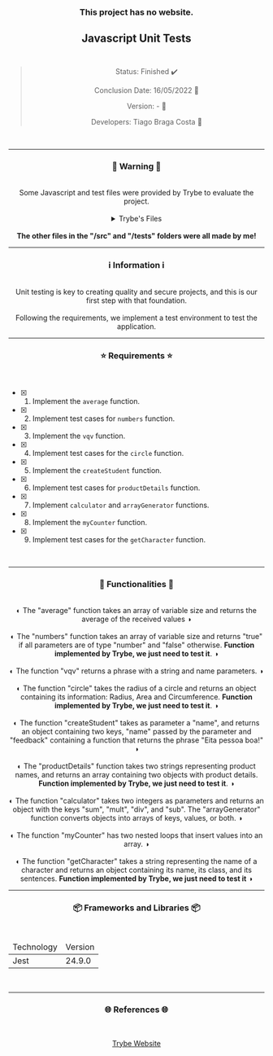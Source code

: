 <div align="center">
  <h3>
    This project has no website.
  <h3>
  <h2>
    Javascript Unit Tests
    <br><br>
  </h2>

  > Status: Finished ✔️
  >
  > Conclusion Date: 16/05/2022 :calendar:
  >
  > Version: - 🧪
  >
  > Developers: Tiago Braga Costa 👤

  <br>
  <hr>
  <h3>
    🚨 Warning 🚨
  </h3>
  <br>
  <span> Some Javascript and test files were provided by Trybe to evaluate the project. </span>
  <br><br>
  <details>
    <summary> Trybe's Files </summary>
    <br>
      <b> "/src" Folder </b>
      <br>
      <span> cicle.js </span>
      <br>
      <span> getCharacter.js </span>
      <br>
      <span> numbers.js </span>
      <br>
      <span> productDetails.js </span>
      <br><br>
      <b> "/tests" Folder </b>
      <br>
      <span> average.spec.js </span>
      <br>
      <span> createStudent.spec.js </span>
      <br>
      <span> myCounter.spec.js </span>
      <br>
      <span> objPlayground.spec.js </span>
      <br>
      <span> vqv.spec.js </span>
      <br>
  </details>
  <br>
  <span> <b> The other files in the "/src" and "/tests" folders were all made by me! </b> </span>
  <br>
  <hr>
  <h3>
    ℹ️ Information ℹ️
  </h3>
  <br>
  <span> Unit testing is key to creating quality and secure projects, and this is our first step with that foundation. </span> 
  <br><br>
  <span> Following the requirements, we implement a test environment to test the application. </span>
  <br>
  <hr>
  <h3>
    ⭐ Requirements ⭐
  </h3>
  <div align="left">
  <br>
  
- [X] 1. Implement the `average` function.
- [X] 2. Implement test cases for `numbers` function.
- [X] 3. Implement the `vqv` function.
- [X] 4. Implement test cases for the `circle` function.
- [X] 5. Implement the `createStudent` function.
- [X] 6. Implement test cases for `productDetails` function.
- [X] 7. Implement `calculator` and `arrayGenerator` functions.
- [X] 8. Implement the `myCounter` function.
- [X] 9. Implement test cases for the `getCharacter` function.
  </div>
  <br>
  <hr>
  <h3>
    📄 Functionalities 📄
  </h3>
  <br>
  <span> ◐ The "average" function takes an array of variable size and returns the average of the received values ◑ </span>
  <br><br>
  <span> ◐ The "numbers" function takes an array of variable size and returns "true" if all parameters are of type "number" and "false" otherwise. <b> Function implemented by Trybe, we just need to test it</b>. ◑ </span>
  <br><br>
  <span> ◐ The function "vqv" returns a phrase with a string and name parameters. ◑ </span>
  <br><br>
  <span> ◐ The function "circle" takes the radius of a circle and returns an object containing its information: Radius, Area and Circumference. <b> Function implemented by Trybe, we just need to test it</b>. ◑ </span>
  <br><br>
  <span> ◐ The function "createStudent" takes as parameter a "name", and returns an object containing two keys, "name" passed by the parameter and "feedback" containing a function that returns the phrase "Eita pessoa boa!" ◑ </span>
  <br><br>
  <span> ◐ The "productDetails" function takes two strings representing product names, and returns an array containing two objects with product details. <b> Function implemented by Trybe, we just need to test it</b>. ◑ </span>
  <br><br>
  <span> ◐ The function "calculator" takes two integers as parameters and returns an object with the keys "sum", "mult", "div", and "sub". The "arrayGenerator" function converts objects into arrays of keys, values, or both. ◑ </span>
    <br><br>
  <span> ◐ The function "myCounter" has two nested loops that insert values into an array. ◑ </span>
    <br><br>
  <span> ◐ The function "getCharacter" takes a string representing the name of a character and returns an object containing its name, its class, and its sentences. <b> Function implemented by Trybe, we just need to test it</b> ◑ </span>
  <br>
  <hr>
  <h3>
    📦 Frameworks and Libraries 📦
  </h3>
  <br>
  <table>
    <thead>
      <td> Technology </td>
      <td> Version </td>
    </thead>
    <tbody>
      <tr>
        <td> Jest </td>
        <td> 24.9.0 </td>
      </tr>
    </tbody>
  </table>
  <br>
  <hr>
  <h3>
    🌐 References 🌐
  </h3>
    <br>
    <p> <a href="https://www.betrybe.com/"> Trybe Website </a> </p>
</div>

